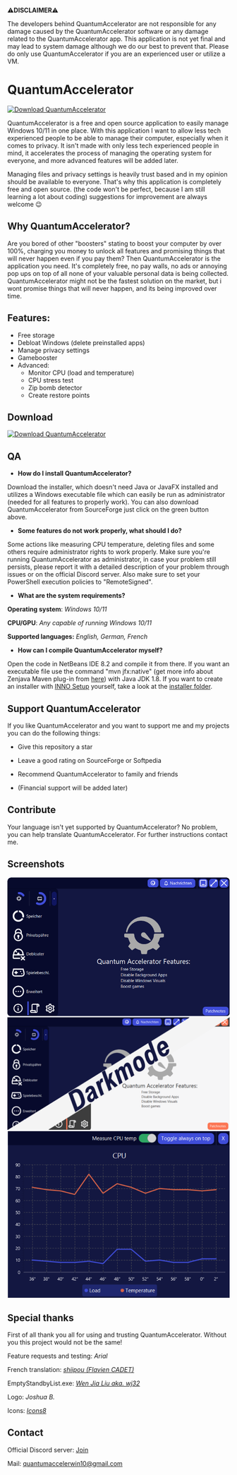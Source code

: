  ⚠**DISCLAIMER**⚠

The developers behind QuantumAccelerator are not responsible for any damage caused by the QuantumAccelerator software or any damage related to the QuantumAccelerator app. 
This application is not yet final and may lead to system damage although we do our best to prevent that. Please do only use QuantumAccelerator if you are an experienced user or utilize a VM.

# QuantumAccelerator

[![Download QuantumAccelerator](https://img.shields.io/sourceforge/dt/quantumaccelerator.svg)](https://sourceforge.net/projects/quantumaccelerator/files/latest/download)

QuantumAccelerator is a free and open source application to easily manage Windows 10/11 in one place.
With this application I want to allow less tech experienced people to be able to manage their computer, especially when it comes to privacy. It isn't made with only less tech experienced people in mind, it accelerates the process of managing the operating system for everyone, and more advanced features will be added later.

Managing files and privacy settings is heavily trust based and in my opinion should be available to everyone. That's why this application is completely free and open source. (the code won't be perfect, because I am still learning a lot about coding) suggestions for improvement are always welcome 😉

## Why QuantumAccelerator?
Are you bored of other "boosters" stating to boost your computer by over 100%, charging you money to unlock all features and promising things that will never happen even if you pay them? Then QuantumAccelerator is the application you need. It's completely free, no pay walls, no ads or annoying pop ups on top of all none of your valuable personal data is being collected. QuantumAccelerator might not be the fastest solution on the market, but i wont promise things that will never happen, and its being improved over time.

## Features:
   * Free storage
   * Debloat Windows (delete preinstalled apps)
   * Manage privacy settings
   * Gamebooster
   * Advanced:
     * Monitor CPU (load and temperature)
     * CPU stress test
     * Zip bomb detector
     * Create restore points

## Download

[![Download QuantumAccelerator](https://a.fsdn.com/con/app/sf-download-button)](https://sourceforge.net/projects/quantumaccelerator/files/latest/download)

## QA

 * **How do I install QuantumAccelerator?**

Download the installer, which doesn't need Java or JavaFX installed and utilizes a Windows executable file which can easily be run as administrator (needed for all features to properly work). You can also download QuantumAccelerator from SourceForge just click on the green button above.


* **Some features do not work properly, what should I do?**

Some actions like measuring CPU temperature, deleting files and some others require administrator rights to work properly. Make sure you're running QuantumAccelerator as administrator, in case your problem still persists, please report it with a detailed description of your problem through issues or on the official Discord server. Also make sure to set your PowerShell execution policies to "RemoteSigned".

* **What are the system requirements?**

**Operating system**: *Windows 10/11*

**CPU/GPU**: *Any capable of running Windows 10/11*

**Supported languages:** *English, German, French*

* **How can I compile QuantumAccelerator myself?**

Open the code in NetBeans IDE 8.2 and compile it from there. If you want an executable file use the command "mvn jfx:native" (get more info about Zenjava Maven plug-in from <a href="https://github.com/javafx-maven-plugin/javafx-maven-plugin" URL>here</a>) with Java JDK 1.8. If you want to create an installer with <a href="https://github.com/jrsoftware/issrc" URL>INNO Setup</a> yourself, take a look at the <a href="https://github.com/JannisJost/QuantumAccelerator/tree/master/installer" URL>installer folder</a>.

## Support QuantumAccelerator

If you like QuantumAccelerator and you want to support me and my projects you can do the following things:

* Give this repository a star

* Leave a good rating on SourceForge or Softpedia

* Recommend QuantumAccelerator to family and friends

* (Financial support will be added later)

## Contribute

Your language isn't yet supported by QuantumAccelerator? No problem, you can help translate QuantumAccelerator. For further instructions contact me.

## Screenshots

![Mainscreen](https://github.com/JannisJost/QuantumAccelerator/blob/master/screenshots/Homescreen.png "Homescreen")
![Darkmode](https://github.com/JannisJost/QuantumAccelerator/blob/master/screenshots/Darkmode.png "Darkmode")
![System monitor](https://github.com/JannisJost/QuantumAccelerator/blob/master/screenshots/SystemMonitor.png "System monitor")


## Special thanks

First of all thank you all for using and trusting QuantumAccelerator. Without you this project would not be the same!

Feature requests and testing:              *Arial*

French translation:                        <a href="https://github.com/shiipou" URL> *shiipou (Flavien CADET)* </a> <!-- link to shiipou's github -->

EmptyStandbyList.exe:                      <a href="https://github.com/wj32" URL> *Wen Jia Liu aka. wj32* </a> <!-- link to wj32's github -->

Logo:                                       *Joshua B.*

Icons:                                     <a href="https://icons8.com/" URL> *Icons8* </a>

## Contact
Official Discord server: <a href="https://discord.gg/ERVeQdmt" URL>Join</a> <!-- Discord invitation link -->

Mail: quantumaccelerwin10@gmail.com
